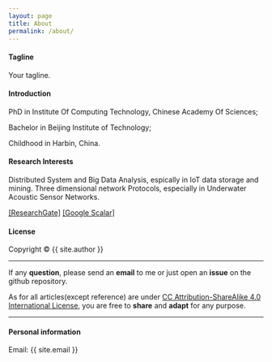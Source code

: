 ```yaml
---
layout: page
title: About
permalink: /about/
---
```


#### Tagline

Your tagline.

#### Introduction

PhD in Institute Of Computing Technology, Chinese Academy Of Sciences; 

Bachelor in Beijing Institute of Technology; 

Childhood in Harbin, China.

#### Research Interests

Distributed System and Big Data Analysis, espically in IoT data storage and mining.
Three dimensional network Protocols, especially in Underwater Acoustic Sensor Networks.

[[ResearchGate]](https://www.researchgate.net/profile/Boyu_Diao?ev=hdr_xprf&_sg=TvlT1rJ2470rN-dHxEzAOcOpqB7F17gazZjsuOMyl2w5hVujN5cVZ6z_9UC6ZkU_NP7LJ0wnDk54dTdwos73O7dx)  [[Google Scalar]](https://scholar.google.com/citations?user=RiopSv4AAAAJ&hl=zh-CN)

#### License

Copyright&nbsp;&copy;&nbsp;{{ site.author }}

- - -

If any <b>question</b>, please send an <b>email</b> to me or just open an <b>issue</b> on the github repository. 

As for all articles(except reference) are under [CC Attribution-ShareAlike 4.0 International License](https://creativecommons.org/licenses/by-sa/4.0/), you are free to <b>share</b> and <b>adapt</b> for any purpose.

- - -

#### Personal information

Email: {{ site.email }}
